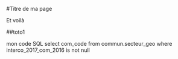  #Titre de ma page
 
 Et voilà
 
 ##toto1
 
 mon code SQL
 select com_code from commun.secteur_geo where interco_2017_com_2016 is not null
 
 
